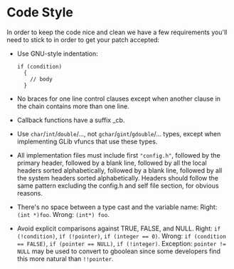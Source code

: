 # Code Style

In order to keep the code nice and clean we have a few requirements you'll
need to stick to in order to get your patch accepted:

 * Use GNU-style indentation:

   ```
   if (condition)
     {
       // body
     }
   ```

 * No braces for one line control clauses except when another clause in the
   chain contains more than one line.

 * Callback functions have a suffix _cb.

 * Use `char`/`int`/`double`/…, not `gchar`/`gint`/`gdouble`/… types, except
   when implementing GLib vfuncs that use these types.

 * All implementation files must include first `"config.h"`, followed by
   the primary header, followed by a blank line, followed by all the
   local headers sorted alphabetically, followed by a blank line,
   followed by all the system headers sorted alphabetically. Headers
   should follow the same pattern excluding the config.h and
   self file section, for obvious reasons.

 * There's no space between a type cast and the variable name:  Right:
   `(int *)foo`. Wrong: `(int*) foo`.

 * Avoid explicit comparisons against TRUE, FALSE, and NULL. Right:
   `if (!condition)`, `if (!pointer)`, `if (integer == 0)`. Wrong:
   `if (condition == FALSE)`, `if (pointer == NULL)`, `if (!integer)`.
   Exception: `pointer != NULL` may be used to convert to gboolean since some
   developers find this more natural than `!!pointer`.
